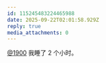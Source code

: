 ```yaml
---
id: 115245483224465988
date: 2025-09-22T02:01:58.929Z
reply: true
media_attachments: 0
---
```


<p><span class="h-card" translate="no"><a href="https://social.1900.live/@1900" class="u-url mention" rel="nofollow noopener" target="_blank">@<span>1900</span></a></span> 我睡了 2 个小时。</p>
